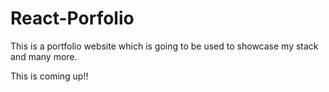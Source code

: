 # React-Porfolio

This is a portfolio website which is going to be used to showcase my stack and many more.

This is coming up!!
